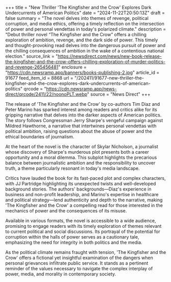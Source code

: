 +++
title = "New Thriller 'The Kingfisher and the Crow' Explores Dark Undercurrents of American Politics"
date = "2024-11-22T20:50:13Z"
draft = false
summary = "The novel delves into themes of revenge, political corruption, and media ethics, offering a timely reflection on the intersection of power and personal vendettas in today's polarized climate."
description = "Debut thriller novel “The Kingfisher and the Crow” offers a chilling exploration of ambition, revenge, and the dark side of power. This timely and thought-provoking read delves into the dangerous pursuit of power and the chilling consequences of ambition in the wake of a contentious national election."
source_link = "https://newsdirect.com/news/new-book-release-the-kingfisher-and-the-crow-offers-chilling-exploration-of-murder-politics-and-revenge-265456481"
enclosure = "https://cdn.newsramp.app/banners/books-publishing-2.jpg"
article_id = 91677
feed_item_id = 8868
url = "/202411/91677-new-thriller-the-kingfisher-and-the-crow-explores-dark-undercurrents-of-american-politics"
qrcode = "https://cdn.newsramp.app/news-direct/qrcode/2411/22/noonoPLT.webp"
source = "News Direct"
+++

<p>The release of 'The Kingfisher and the Crow' by co-authors Tim Diaz and Peter Marino has sparked interest among readers and critics alike for its gripping narrative that delves into the darker aspects of American politics. The story follows Congressman Jerry Sharpe's vengeful campaign against Mildred Hawthorne, a narrative that intertwines personal vendettas with political ambition, raising questions about the abuse of power and the ethical boundaries of journalism.</p><p>At the heart of the novel is the character of Skylar Nicholson, a journalist whose discovery of Sharpe's murderous plot presents both a career opportunity and a moral dilemma. This subplot highlights the precarious balance between journalistic ambition and the responsibility to uncover truth, a theme particularly resonant in today's media landscape.</p><p>Critics have lauded the book for its fast-paced plot and complex characters, with JJ Partridge highlighting its unexpected twists and well-developed background stories. The authors' backgrounds—Diaz's experience in business and non-profit leadership, and Marino's expertise in healthcare and political strategy—lend authenticity and depth to the narrative, making 'The Kingfisher and the Crow' a compelling read for those interested in the mechanics of power and the consequences of its misuse.</p><p>Available in various formats, the novel is accessible to a wide audience, promising to engage readers with its timely exploration of themes relevant to current political and social discussions. Its portrayal of the potential for corruption within the halls of power serves as a cautionary tale, emphasizing the need for integrity in both politics and the media.</p><p>As the political climate remains fraught with tension, 'The Kingfisher and the Crow' offers a fictional yet insightful examination of the dangers when personal grievances infiltrate public service. It stands as a pertinent reminder of the values necessary to navigate the complex interplay of power, media, and morality in contemporary society.</p>